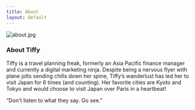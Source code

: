 ```yaml
---
title: About
layout: default
---
```


![about.jpg](/uploads/about.jpg)

### About Tiffy

Tiffy is a travel planning freak, formerly an Asia Pacific finance manager and currently a digital marketing ninja. Despite being a nervous flyer with plane jolts sending chills down her spine, Tiffy’s wanderlust has led her to visit Japan for 6 times (and counting). Her favorite cities are Kyoto and Tokyo and would choose to visit Japan over Paris in a heartbeat!

“Don't listen to what they say. Go see.”
